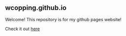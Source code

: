 ## wcopping.github.io 
Welcome! This repository is for my github pages website!

Check it out [here](https://wcopping.github.io/)
